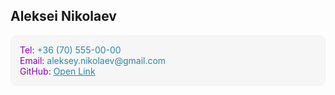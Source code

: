 ## Aleksei Nikolaev
<div style="background-color:#f6f6f6;border:1px solid #f0f0f0;border-radius:10px;padding:14px">
<span style="color:#8900bd">Tel:</span> <span style="color:#2b87a7">+36 (70) 555-00-00</span><br>
<span style="color:#8900bd">Email:</span> <span style="color:#2b87a7">aleksey.nikolaev@gmail.com</span><br>
<span style="color:#8900bd">GitHub:</span> <a style="color:#2b87a7" href="https://github.com/ngInit">Open Link</a></div>